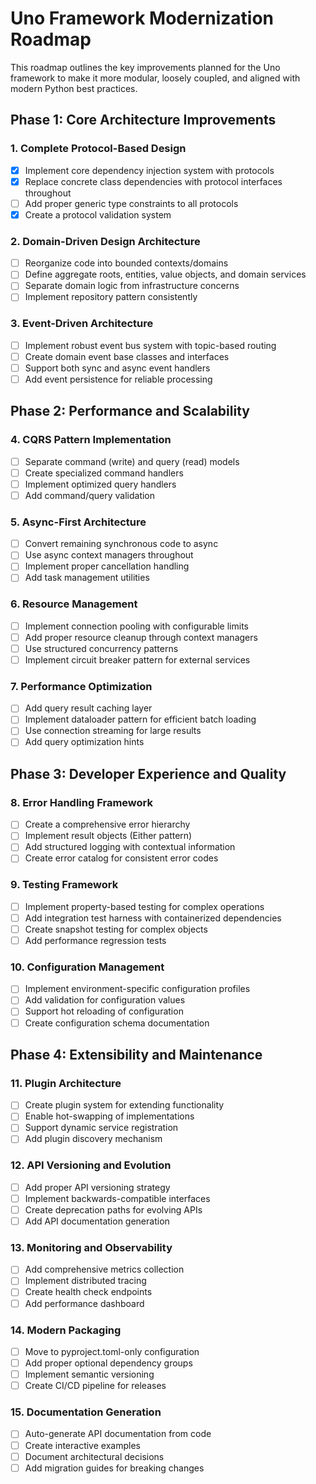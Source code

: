 # Uno Framework Modernization Roadmap

This roadmap outlines the key improvements planned for the Uno framework to make it more modular, loosely coupled, and aligned with modern Python best practices.

## Phase 1: Core Architecture Improvements

### 1. Complete Protocol-Based Design
- [x] Implement core dependency injection system with protocols
- [x] Replace concrete class dependencies with protocol interfaces throughout
- [ ] Add proper generic type constraints to all protocols
- [x] Create a protocol validation system

### 2. Domain-Driven Design Architecture
- [ ] Reorganize code into bounded contexts/domains
- [ ] Define aggregate roots, entities, value objects, and domain services
- [ ] Separate domain logic from infrastructure concerns
- [ ] Implement repository pattern consistently

### 3. Event-Driven Architecture
- [ ] Implement robust event bus system with topic-based routing
- [ ] Create domain event base classes and interfaces
- [ ] Support both sync and async event handlers
- [ ] Add event persistence for reliable processing

## Phase 2: Performance and Scalability

### 4. CQRS Pattern Implementation
- [ ] Separate command (write) and query (read) models
- [ ] Create specialized command handlers
- [ ] Implement optimized query handlers
- [ ] Add command/query validation

### 5. Async-First Architecture
- [ ] Convert remaining synchronous code to async
- [ ] Use async context managers throughout
- [ ] Implement proper cancellation handling
- [ ] Add task management utilities

### 6. Resource Management
- [ ] Implement connection pooling with configurable limits
- [ ] Add proper resource cleanup through context managers
- [ ] Use structured concurrency patterns
- [ ] Implement circuit breaker pattern for external services

### 7. Performance Optimization
- [ ] Add query result caching layer
- [ ] Implement dataloader pattern for efficient batch loading
- [ ] Use connection streaming for large results
- [ ] Add query optimization hints

## Phase 3: Developer Experience and Quality

### 8. Error Handling Framework
- [ ] Create a comprehensive error hierarchy
- [ ] Implement result objects (Either pattern)
- [ ] Add structured logging with contextual information
- [ ] Create error catalog for consistent error codes

### 9. Testing Framework
- [ ] Implement property-based testing for complex operations
- [ ] Add integration test harness with containerized dependencies
- [ ] Create snapshot testing for complex objects
- [ ] Add performance regression tests

### 10. Configuration Management
- [ ] Implement environment-specific configuration profiles
- [ ] Add validation for configuration values
- [ ] Support hot reloading of configuration
- [ ] Create configuration schema documentation

## Phase 4: Extensibility and Maintenance

### 11. Plugin Architecture
- [ ] Create plugin system for extending functionality
- [ ] Enable hot-swapping of implementations
- [ ] Support dynamic service registration
- [ ] Add plugin discovery mechanism

### 12. API Versioning and Evolution
- [ ] Add proper API versioning strategy
- [ ] Implement backwards-compatible interfaces
- [ ] Create deprecation paths for evolving APIs
- [ ] Add API documentation generation

### 13. Monitoring and Observability
- [ ] Add comprehensive metrics collection
- [ ] Implement distributed tracing
- [ ] Create health check endpoints
- [ ] Add performance dashboard

### 14. Modern Packaging
- [ ] Move to pyproject.toml-only configuration
- [ ] Add proper optional dependency groups
- [ ] Implement semantic versioning
- [ ] Create CI/CD pipeline for releases

### 15. Documentation Generation
- [ ] Auto-generate API documentation from code
- [ ] Create interactive examples
- [ ] Document architectural decisions
- [ ] Add migration guides for breaking changes